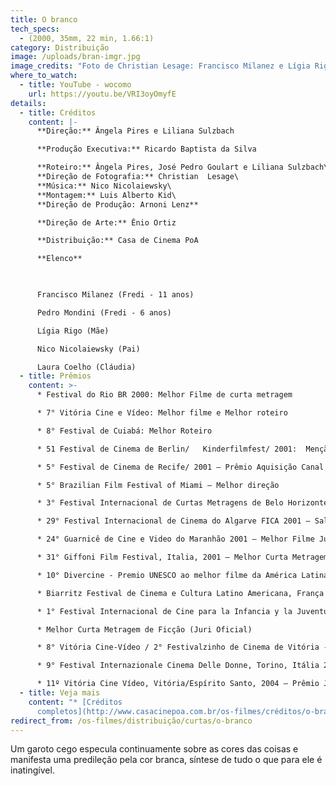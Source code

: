 ```yaml
---
title: O branco
tech_specs:
  - (2000, 35mm, 22 min, 1.66:1)
category: Distribuição
image: /uploads/bran-imgr.jpg
image_credits: "Foto de Christian Lesage: Francisco Milanez e Lígia Rigo"
where_to_watch:
  - title: YouTube - wocomo
    url: https://youtu.be/VRI3oyOmyfE
details:
  - title: Créditos
    content: |-
      **Direção:** Ângela Pires e Liliana Sulzbach

      **Produção Executiva:** Ricardo Baptista da Silva

      **Roteiro:** Ângela Pires, José Pedro Goulart e Liliana Sulzbach\
      **Direção de Fotografia:** Christian  Lesage\
      **Música:** Nico Nicolaiewsky\
      **Montagem:** Luis Alberto Kid\
      **Direção de Produção: Arnoni Lenz**

      **Direção de Arte:** Ênio Ortiz

      **Distribuição:** Casa de Cinema PoA

      **Elenco**

       

      Francisco Milanez (Fredi - 11 anos)              

      Pedro Mondini (Fredi - 6 anos)           

      Lígia Rigo (Mãe)

      Nico Nicolaiewsky (Pai)

      Laura Coelho (Cláudia)
  - title: Prêmios
    content: >-
      * Festival do Rio BR 2000: Melhor Filme de curta metragem

      * 7° Vitória Cine e Vídeo: Melhor filme e Melhor roteiro

      * 8° Festival de Cuiabá: Melhor Roteiro

      * 51 Festival de Cinema de Berlin/   Kinderfilmfest/ 2001:  Menção Especial do Juri.

      * 5° Festival de Cinema de Recife/ 2001 – Prêmio Aquisição Canal Brasil

      * 5° Brazilian Film Festival of Miami – Melhor direção

      * 3° Festival Internacional de Curtas Metragens de Belo Horizonte – Melhor Filme Brasileiro – Juri Popular

      * 29° Festival Internacional de Cinema do Algarve FICA 2001 – Salva em Prata para o Melhor Filme Ibero Americano.

      * 24° Guarnicê de Cine e Video do Maranhão 2001 – Melhor Filme Juri Popular, Melhor Argumento e Menção Honrosa concedida pela OCIC

      * 31° Giffoni Film Festival, Italia, 2001 – Melhor Curta Metragem

      * 10° Divercine - Premio UNESCO ao melhor filme da América Latina e Caribe.

      * Biarritz Festival de Cinema e Cultura Latino Americana, França 2001 – Melhor Curta-metragem 

      * 1° Festival Internacional de Cine para la Infancia y la Juventud,  Argentina, 2001

      * Melhor Curta Metragem de Ficção (Juri Oficial)

      * 8° Vitória Cine-Vídeo / 2° Festivalzinho de Cinema de Vitória - Melhor Curta-metragem (Juri Popular)

      * 9° Festival Internazionale Cinema Delle Donne, Torino, Itália 2002 – Melhor Curta-metragem

      * 11º Vitória Cine Vídeo, Vitória/Espírito Santo, 2004 – Prêmio Júri Popular Festivalzinho.
  - title: Veja mais
    content: "* [Créditos
      completos](http://www.casacinepoa.com.br/os-filmes/créditos/o-branco)"
redirect_from: /os-filmes/distribuição/curtas/o-branco
---
```

Um garoto cego especula continuamente sobre as cores das coisas e manifesta uma predileção pela cor branca, síntese de tudo o que para ele é inatingível.
